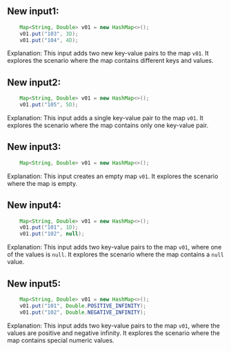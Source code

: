 ## New input1:
```java
    Map<String, Double> v01 = new HashMap<>();
    v01.put("103", 3D);
    v01.put("104", 4D);
```
Explanation: This input adds two new key-value pairs to the map `v01`. It explores the scenario where the map contains different keys and values.

## New input2:
```java
    Map<String, Double> v01 = new HashMap<>();
    v01.put("105", 5D);
```
Explanation: This input adds a single key-value pair to the map `v01`. It explores the scenario where the map contains only one key-value pair.

## New input3:
```java
    Map<String, Double> v01 = new HashMap<>();
```
Explanation: This input creates an empty map `v01`. It explores the scenario where the map is empty.

## New input4:
```java
    Map<String, Double> v01 = new HashMap<>();
    v01.put("101", 1D);
    v01.put("102", null);
```
Explanation: This input adds two key-value pairs to the map `v01`, where one of the values is `null`. It explores the scenario where the map contains a `null` value.

## New input5:
```java
    Map<String, Double> v01 = new HashMap<>();
    v01.put("101", Double.POSITIVE_INFINITY);
    v01.put("102", Double.NEGATIVE_INFINITY);
```
Explanation: This input adds two key-value pairs to the map `v01`, where the values are positive and negative infinity. It explores the scenario where the map contains special numeric values.